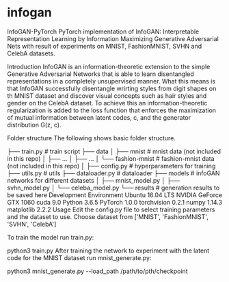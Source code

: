 # infogan
InfoGAN-PyTorch
PyTorch implementation of InfoGAN: Interpretable Representation Learning by Information Maximizing Generative Adversarial Nets with result of experiments on MNIST, FashionMNIST, SVHN and CelebA datasets.

Introduction
InfoGAN is an information-theoretic extension to the simple Generative Adversarial Networks that is able to learn disentangled representations in a completely unsupervised manner. What this means is that InfoGAN successfully disentangle wrirting styles from digit shapes on th MNIST dataset and discover visual concepts such as hair styles and gender on the CelebA dataset. To achieve this an information-theoretic regularization is added to the loss function that enforces the maximization of mutual information between latent codes, c, and the generator distribution G(z, c).

Folder structure
The following shows basic folder structure.

├── train.py # train script
├── data
│   ├── mnist # mnist data (not included in this repo)
│   ├── ...
│   ├── ...
│   └── fashion-mnist # fashion-mnist data (not included in this repo)
│
├── config.py # hyperparameters for training
├── utils.py # utils
├── dataloader.py # dataloader
├── models # infoGAN networks for different datasets
│   ├── mnist_model.py
│   ├── svhn_model.py
│   └── celeba_model.py
└── results # generation results to be saved here
Development Environment
Ubuntu 16.04 LTS
NVIDIA GeForce GTX 1060
cuda 9.0
Python 3.6.5
PyTorch 1.0.0
torchvision 0.2.1
numpy 1.14.3
matplotlib 2.2.2
Usage
Edit the config.py file to select training parameters and the dataset to use. Choose dataset from ['MNIST', 'FashionMNIST', 'SVHN', 'CelebA']

To train the model run train.py:

python3 train.py
After training the network to experiment with the latent code for the MNIST dataset run mnist_generate.py:

python3 mnist_generate.py --load_path /path/to/pth/checkpoint

